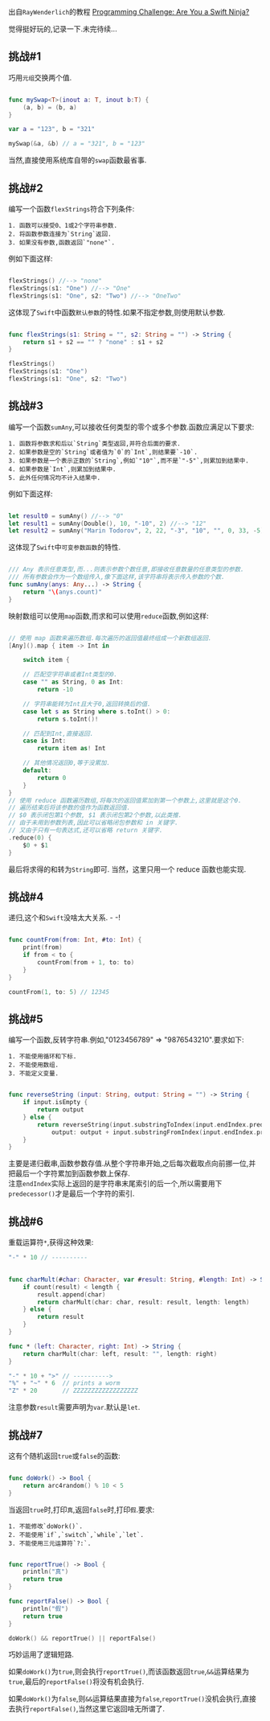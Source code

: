 出自`RayWenderlich`的教程 [Programming Challenge: Are You a Swift Ninja? ](http://www.raywenderlich.com/76349/swift-ninja-part-1)

觉得挺好玩的,记录一下.未完待续...

## 挑战#1

巧用`元组`交换两个值.

```swift

func mySwap<T>(inout a: T, inout b:T) {
    (a, b) = (b, a)
}

var a = "123", b = "321"

mySwap(&a, &b) // a = "321", b = "123"

```
当然,直接使用系统库自带的`swap`函数最省事.

## 挑战#2

编写一个函数`flexStrings`符合下列条件:

    1. 函数可以接受0、1或2个字符串参数.
    2. 将函数参数连接为`String`返回.
    3. 如果没有参数,函数返回`"none"`.

例如下面这样:

```swift

flexStrings() //--> "none"  
flexStrings(s1: "One") //--> "One"  
flexStrings(s1: "One", s2: "Two") //--> "OneTwo"

```

这体现了`Swift`中函数`默认参数`的特性.如果不指定参数,则使用默认参数.

```swift

func flexStrings(s1: String = "", s2: String = "") -> String {
    return s1 + s2 == "" ? "none" : s1 + s2
}

flexStrings()
flexStrings(s1: "One")
flexStrings(s1: "One", s2: "Two")

```

## 挑战#3

编写一个函数`sumAny`,可以接收任何类型的零个或多个参数.函数应满足以下要求: 

    1. 函数将参数求和后以`String`类型返回,并符合后面的要求.
    2. 如果参数是空的`String`或者值为`0`的`Int`,则结果要`-10`.
    3. 如果参数是一个表示正数的`String`,例如`"10"`,而不是`"-5"`,则累加到结果中.
    4. 如果参数是`Int`,则累加到结果中.
    5. 此外任何情况均不计入结果中.

例如下面这样:

```swift

let result0 = sumAny() //--> "0"
let result1 = sumAny(Double(), 10, "-10", 2) //--> "12"
let result2 = sumAny("Marin Todorov", 2, 22, "-3", "10", "", 0, 33, -5) //--> "42"

```

这体现了`Swift`中`可变参数函数`的特性.

```swift

/// Any 表示任意类型,而...则表示参数个数任意,即接收任意数量的任意类型的参数.
/// 所有参数会作为一个数组传入,像下面这样,该字符串将表示传入参数的个数.
func sumAny(anys: Any...) -> String {
    return "\(anys.count)"
}

```

映射数组可以使用`map`函数,而求和可以使用`reduce`函数,例如这样:

```swift

// 使用 map 函数来遍历数组.每次遍历的返回值最终组成一个新数组返回.
[Any]().map { item -> Int in

    switch item {

    // 匹配空字符串或者Int类型的0.
    case "" as String, 0 as Int:
        return -10

    // 字符串能转为Int且大于0,返回转换后的值.
    case let s as String where s.toInt() > 0:
        return s.toInt()!

    // 匹配到Int,直接返回.
    case is Int:
        return item as! Int

    // 其他情况返回0,等于没累加.
    default:
        return 0
    }
}
// 使用 reduce 函数遍历数组,将每次的返回值累加到第一个参数上,这里就是这个0.
// 遍历结束后将该参数的值作为函数返回值.
// $0 表示闭包第1个参数, $1 表示闭包第2个参数,以此类推.
// 由于未用到参数列表,因此可以省略闭包参数和 in 关键字.
// 又由于只有一句表达式,还可以省略 return 关键字.
.reduce(0) {
    $0 + $1
}

```

最后将求得的和转为`String`即可.
当然，这里只用一个 reduce 函数也能实现.

## 挑战#4

递归,这个和`Swift`没啥太大关系. - -!

```swift

func countFrom(from: Int, #to: Int) {
    print(from)
    if from < to {
        countFrom(from + 1, to: to)
    }
}

countFrom(1, to: 5) // 12345

```

## 挑战#5

编写一个函数,反转字符串.例如,"0123456789" => "9876543210".要求如下:

    1. 不能使用循环和下标.
    2. 不能使用数组.
    3. 不能定义变量.

```swift

func reverseString (input: String, output: String = "") -> String {
    if input.isEmpty {
        return output
    } else {
        return reverseString(input.substringToIndex(input.endIndex.predecessor()),
            output: output + input.substringFromIndex(input.endIndex.predecessor()))
    }
}

```

主要是递归截串,函数参数存值.从整个字符串开始,之后每次截取点向前挪一位,并把最后一个字符累加到函数参数上保存.  
注意`endIndex`实际上返回的是字符串末尾索引的后一个,所以需要用下`predecessor()`才是最后一个字符的索引.
 
##  挑战#6

重载运算符`*`,获得这种效果:

```swift
"-" * 10 // ----------
```
 
```swift
 
func charMult(#char: Character, var #result: String, #length: Int) -> String {
    if count(result) < length {
        result.append(char)
        return charMult(char: char, result: result, length: length)
    } else {
        return result
    }
}

func * (left: Character, right: Int) -> String {
    return charMult(char: left, result: "", length: right)
}

"-" * 10 + ">" // ---------->
"%" + "~" * 6  // prints a worm
"Z" * 20       // ZZZZZZZZZZZZZZZZZZ

```

注意参数`result`需要声明为`var`.默认是`let`.

## 挑战#7

这有个随机返回`true`或`false`的函数:

```swift

func doWork() -> Bool {
    return arc4random() % 10 < 5
}

```

当返回`true`时,打印`真`,返回`false`时,打印`假`.要求:

    1. 不能修改`doWork()`.
    2. 不能使用`if`,`switch`,`while`,`let`.
    3. 不能使用三元运算符`?:`.
    
```swift

func reportTrue() -> Bool {
    println("真")
    return true
}

func reportFalse() -> Bool {
    println("假")
    return true
}

doWork() && reportTrue() || reportFalse()

```

巧妙运用了逻辑短路.

如果`doWork()`为`true`,则会执行`reportTrue()`,而该函数返回`true`,`&&`运算结果为`true`,最后的`reportFalse()`将没有机会执行.

如果`doWork()`为`false`,则`&&`运算结果直接为`false`,`reportTrue()`没机会执行,直接去执行`reportFalse()`,当然这里它返回啥无所谓了.
